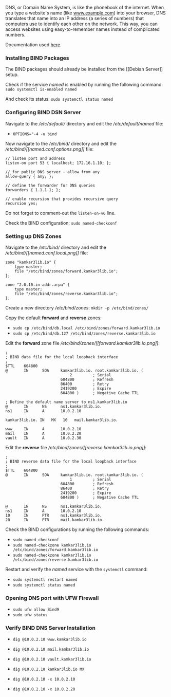 DNS, or Domain Name System, is like the phonebook of the internet. When you type a website's name (like www.example.com) into your browser, DNS translates that name into an IP address (a series of numbers) that computers use to identify each other on the network. This way, you can access websites using easy-to-remember names instead of complicated numbers.

Documentation used [here](https://adamtheautomator.com/bind-dns-server/).
### Installing BIND Packages
The BIND packages should already be installed from the [[Debian Server]] setup.

Check if the service *named* is enabled by running the following command: `sudo systemctl is-enabled named`

And check its status: `sudo systemctl status named`

### Configuring BIND DSN Server
Navigate to the */etc/default/* directory and edit the */etc/default/named* file:
- `OPTIONS="-4 -u bind`

Now navigate to the */etc/bind/* directory and edit the */etc/bind/[[named.conf.options.png]]* file:
```
// listen port and address 
listen-on port 53 { localhost; 172.16.1.10; }; 

// for public DNS server - allow from any 
allow-query { any; }; 

// define the forwarder for DNS queries 
forwarders { 1.1.1.1; }; 

// enable recursion that provides recursive query 
recursion yes;
```

Do not forget to comment-out the `listen-on-v6` line.

Check the BIND configuration: `sudo named-checkconf`
### Setting up DNS Zones
Navigate to the */etc/bind/* directory and edit the */etc/bind/[[named.conf.local.png]]* file: 
```
zone "kamkar3lib.io" {
    type master;
    file "/etc/bind/zones/forward.kamkar3lib.io";
};

zone "2.0.10.in-addr.arpa" {
    type master;
    file "/etc/bind/zones/reverse.kamkar3lib.io";
};
```

Create a new directory */etc/bind/zones*: `mkdir -p /etc/bind/zones/`

Copy the default **forward** and **reverse** zones:
- `sudo cp /etc/bind/db.local /etc/bind/zones/forward.kamkar3lib.io`
- `sudo cp /etc/bind/db.127 /etc/bind/zones/reverse.kamkar3lib.io`

Edit the **forward** zone file */etc/bind/zones/[[forward.kamkar3lib.io.png]]*:
```
;
; BIND data file for the local loopback interface
;
$TTL    604800
@       IN      SOA     kamkar3lib.io. root.kamkar3lib.io. (
	                        2         ; Serial
                        604800        ; Refresh
                        86400         ; Retry
                        2419200       ; Expire
                        604800 )      ; Negative Cache TTL

; Define the default name server to ns1.kamkar3lib.io
@       IN      NS      ns1.kamkar3lib.io.
ns1     IN      A       10.0.2.10

kamkar3lib.io. IN   MX   10   mail.kamkar3lib.io.

www     IN      A       10.0.2.10
mail    IN      A       10.0.2.20
vault   IN      A       10.0.2.30
```

Edit the **reverse** file */etc/bind/zones/[[reverse.kamkar3lib.io.png]]*:
```
;
; BIND reverse data file for the local loopback interface
;
$TTL    604800
@       IN      SOA     kamkar3lib.io. root.kamkar3lib.io. (
                            1         ; Serial
                        604800        ; Refresh
                        86400         ; Retry
                        2419200       ; Expire
                        604800 )      ; Negative Cache TTL

@       IN      NS      ns1.kamkar3lib.io.
ns1     IN      A       10.0.2.10
10      IN      PTR     ns1.kamkar3lib.io.
20      IN      PTR     mail.kamkar3lib.io.
```

Check the BIND configurations by running the following commands:
- `sudo named-checkconf`
- `sudo named-checkzone kamkar3lib.io /etc/bind/zones/forward.kamkar3lib.io`
- `sudo named-checkzone kamkar3lib.io /etc/bind/zones/reverse.kamkar3lib.io`

Restart and verify the *named* service with the `systemctl` command:
- `sudo systemctl restart named`
- `sudo systemctl status named`

### Opening DNS port with UFW Firewall
- `sudo ufw allow Bind9`
- `sudo ufw status`

### Verify BIND DNS Server Installation
- `dig @10.0.2.10 www.kamkar3lib.io`
- `dig @10.0.2.10 mail.kamkar3lib.io`
- `dig @10.0.2.10 vault.kamkar3lib.io`

- `dig @10.0.2.10 kamkar3lib.io MX`

- `dig @10.0.2.10 -x 10.0.2.10`
- `dig @10.0.2.10 -x 10.0.2.20`
